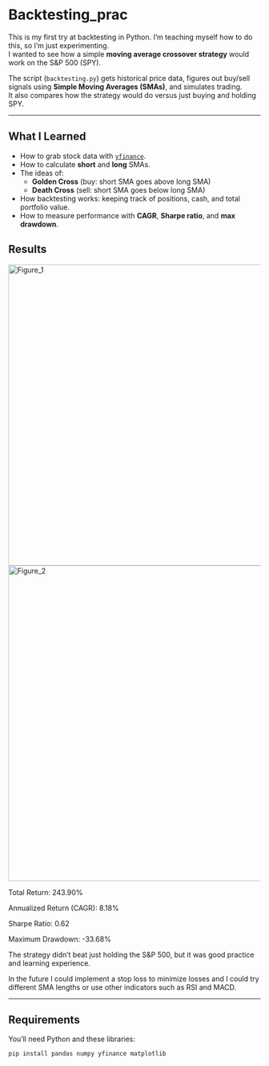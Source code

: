# Backtesting_prac

This is my first try at backtesting in Python. I’m teaching myself how to do this, so I’m just experimenting.  
I wanted to see how a simple **moving average crossover strategy** would work on the S&P 500 (SPY).

The script (`backtesting.py`) gets historical price data, figures out buy/sell signals using **Simple Moving Averages (SMAs)**, and simulates trading.  
It also compares how the strategy would do versus just buying and holding SPY.

---

## What I Learned
- How to grab stock data with [`yfinance`](https://pypi.org/project/yfinance/).  
- How to calculate **short** and **long** SMAs.  
- The ideas of:
  - **Golden Cross** (buy: short SMA goes above long SMA)  
  - **Death Cross** (sell: short SMA goes below long SMA)  
- How backtesting works: keeping track of positions, cash, and total portfolio value.  
- How to measure performance with **CAGR**, **Sharpe ratio**, and **max drawdown**.

## Results
<img width="1200" height="600" alt="Figure_1" src="https://github.com/user-attachments/assets/d8705f74-8340-401f-9aab-be0178f43d7f" />


<img width="1344" height="629" alt="Figure_2" src="https://github.com/user-attachments/assets/7aba07f5-24ef-42d3-bbf8-7261669b9a27" />

Total Return: 243.90%

Annualized Return (CAGR): 8.18%

Sharpe Ratio: 0.62

Maximum Drawdown: -33.68%

The strategy didn’t beat just holding the S&P 500, but it was good practice and learning experience.

In the future I could implement a stop loss to minimize losses and I could try different SMA lengths or use other indicators such as RSI and MACD.

---

## Requirements
You’ll need Python and these libraries:

```bash
pip install pandas numpy yfinance matplotlib
